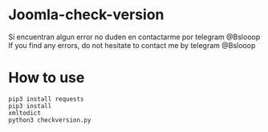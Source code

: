 # Joomla-check-version
Si encuentran algun error no duden en contactarme por telegram @Bslooop<br/>
If you find any errors, do not hesitate to contact me by telegram @Bslooop
# How to use
<code>pip3 install requests</code><br/>
<code>pip3 install xmltodict</code><br/>
<code>python3 checkversion.py</code>
